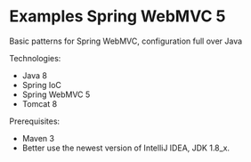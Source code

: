 # Examples Spring WebMVC 5

Basic patterns for Spring WebMVC, configuration full over Java

Technologies:
- Java 8
- Spring IoC
- Spring WebMVC 5
- Tomcat 8

Prerequisites:
- Maven 3
- Better use the newest version of IntelliJ IDEA, JDK 1.8_x.
